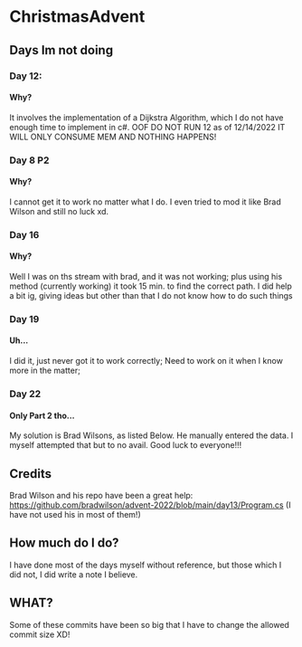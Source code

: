 # ChristmasAdvent
## Days Im not doing
### Day 12: 
#### Why?
It involves the implementation of a Dijkstra Algorithm, which I do not have enough time to implement in c#.
OOF DO NOT RUN 12 as of 12/14/2022 IT WILL ONLY CONSUME MEM AND NOTHING HAPPENS!
### Day 8 P2
#### Why?
I cannot get it to work no matter what I do. I even tried to mod it like Brad Wilson and still no luck xd.
### Day 16
#### Why?
Well I was on ths stream with brad, and it was not working; plus using his method (currently working) it took 15 min. to find the correct path.
I did help a bit ig, giving ideas but other than that I do not know how to do such things
### Day 19
#### Uh...
I did it, just never got it to work correctly; Need to work on it when I know more in the matter;
### Day 22
#### Only Part 2 tho...
My solution is Brad Wilsons, as listed Below. He manually entered the data. I myself attempted that but to no avail. Good luck to everyone!!!

## Credits
Brad Wilson and his repo have been a great help: https://github.com/bradwilson/advent-2022/blob/main/day13/Program.cs (I have not used his in most of them!)

## How much do I do?
I have done most of the days myself without reference, but those which I did not, I did write a note I believe.
## WHAT?
Some of these commits have been so big that I have to change the allowed commit size XD!
